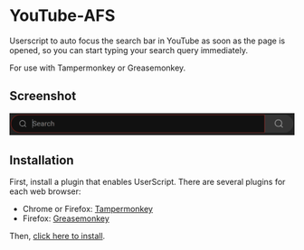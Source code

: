 # YouTube-AFS
Userscript to auto focus the search bar in YouTube as soon as the page is opened, so you can start typing your search query immediately.

For use with Tampermonkey or Greasemonkey.

Screenshot
------------
<img alt="screenshot-1" width="1024px" src="screenshot-1.png" />

Installation
------------

First, install a plugin that enables UserScript. There are several plugins for each web browser:

- Chrome or Firefox: [Tampermonkey](https://www.tampermonkey.net/)
- Firefox: [Greasemonkey](https://addons.mozilla.org/en-US/firefox/addon/greasemonkey/)

Then, [click here to install](https://gist.github.com/HaroldPetersInskipp/5129292f3750d99735c2a8b352a5651c/raw/youtube-afs.user.js).

